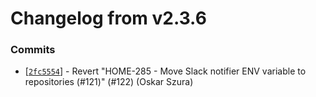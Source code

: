 # Changelog from v2.3.6
### Commits
* [[`2fc5554`](http://github.com/smart-evolution/shapi/commit/2fc55540dfc49636711fe038d45aff5b95926e69)] - Revert "HOME-285 - Move Slack notifier ENV variable to repositories (#121)" (#122) (Oskar Szura)